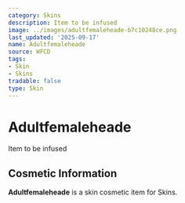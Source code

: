 ```yaml
---
category: Skins
description: Item to be infused
image: ../images/adultfemaleheade-b7c10248ce.png
last_updated: '2025-09-17'
name: Adultfemaleheade
source: WFCD
tags:
- Skin
- Skins
tradable: false
type: Skin
---
```


# Adultfemaleheade

Item to be infused

## Cosmetic Information

**Adultfemaleheade** is a skin cosmetic item for Skins.

